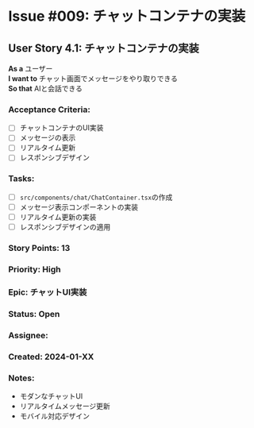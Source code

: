 # Issue #009: チャットコンテナの実装

## User Story 4.1: チャットコンテナの実装

**As a** ユーザー  
**I want to** チャット画面でメッセージをやり取りできる  
**So that** AIと会話できる

### Acceptance Criteria:
- [ ] チャットコンテナのUI実装
- [ ] メッセージの表示
- [ ] リアルタイム更新
- [ ] レスポンシブデザイン

### Tasks:
- [ ] `src/components/chat/ChatContainer.tsx`の作成
- [ ] メッセージ表示コンポーネントの実装
- [ ] リアルタイム更新の実装
- [ ] レスポンシブデザインの適用

### Story Points: 13
### Priority: High
### Epic: チャットUI実装
### Status: Open
### Assignee: 
### Created: 2024-01-XX

### Notes:
- モダンなチャットUI
- リアルタイムメッセージ更新
- モバイル対応デザイン 